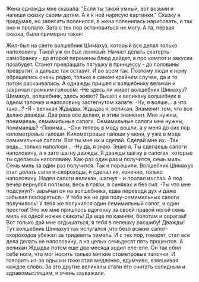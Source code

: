   Жена однажды мне сказала: "Если ты такой умный, вот возьми и напиши сказку своим детям. А я к ней нарисую картинки."
Сказку я придумал, но записать поленился, а жена поленилась нарисовать, и так оно и пропало.
Зато с тех пор остановиться не могу.
А та, первая сказка, была примерно такая:

Жил-был на свете волшебник Шимахуз, который все делал только наполовину. Такой уж он был ленивый.
Начнет делать скатерть-самобранку - до второй перемены блюд дойдет, а про компот и закуски позабудет.
Станет превращать лягушку в принцессу - до половины превратит, а дальше так оставит.
И во всем так.
Поэтому люди к нему обращались очень редко, только в самом крайнем случае, да и то потом раскаивались.
А однажды пришел к волшебнику великан и закричал громким голосом:
-Не здесь ли живет волшебник Шимахуз? Шимахуз, волшебник, здесь живет?
Вышел к великану волшебник в одном тапочке и наполовину застегнутом халате.
-Ну, я волше... а что тако...?
-Я - великан Ждыдва. Ждыдва я, великан. Знаменит тем, что все делаю дважды. Два раза все делаю, и этим знаменит. Мне нужны, понимаешь, семимильные сапоги. Семимильные сапоги мне нужны, понимаешь?
-Понима...
-Они теперь в моду вошли, а у меня до сих пор километровые галоши. Километровые галоши у меня, у уже в моде семимильные сапоги. Вот ты мне их и сделай. Сделай мне их.
-Так ведь... только наполови...
-Ну да, я знаю. Знаю я. Ты сделаешь сапоги наполовину, а я зато шагну дважды. Я дважды шагну в сапогах, которые ты сделаешь наполовину. Как-раз один раз и получится, семь миль. Семь миль за один раз получится.
Так и порешили. Волшебник Шимахуз стал делать сапоги-скороходы, и сделал их, конечно, только наполовину. Надел сапоги великан, шагнул - и пропал из глаз.
А под вечер вернулся ползком, весь в грязи, в синяках и без сил.
-Ты что мне подсунул?- зарычал он на волшебника, едва переводя дух и даже забывая повторяться.- У тебя же не два полу-семимильных сапога получилось! У тебя же получился один семимильный сапог, и один простой! Это же мне пришлось вдогонку за своей правой ногой семь миль на одной ножке скакать! Да еще по камням, болотам и оврагам! Вот только дай мне отдышаться, я тебя в лепешку расшибу! Дважды!
Тут волшебник Шимахуз так испугался ,что безо всяких сапог-скороходов убежал за тридевять земель. И с тех пор, говорят, стал все дела делать не наполовину, а на целых семьдесят пять процентов.
А великан Ждыдва потом еще два месяца ходил еле-еле. Он так сбил себе ноги, что мог носить только мягкие стометровые тапочки. И говорить из-за одышки тоже стал медленно, вдумчиво, взвешивая каждое слово. За это другие великаны стали его считать солидным и здравомыслящим, и очень зауважали.    